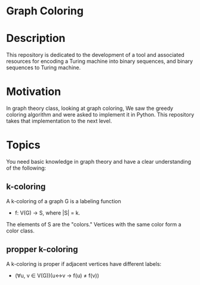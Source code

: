 # Graph Coloring
# Description
This repository is dedicated to the development of a tool and associated resources for encoding a Turing machine into binary sequences, and binary sequences to Turing machine.

# Motivation

In graph theory class, looking at graph coloring, We saw the greedy coloring algorithm and were asked to implement it in Python. This repository takes that implementation to the next level.

# Topics
You need basic knowledge in graph theory and have a clear understanding of the following:
## k-coloring

A k-coloring of a graph G is a labeling function
    
  - f: V(G) → S, where |S| = k.

The elements of S are the "colors."
Vertices with the same color form a color class.

## propper k-coloring
A k-coloring is proper if adjacent vertices have different labels:
      
  -  (∀u, v ∈ V(G))(u↔v → f(u) ≠ f(v))

